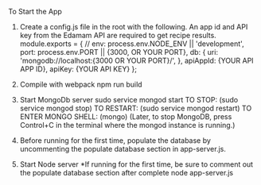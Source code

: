 To Start the App

1. Create a config.js file in the root with the following. An app id and API key from the Edamam API are required to get recipe results.
    module.exports = {
        // env: process.env.NODE_ENV || 'development',
        port: process.env.PORT || {3000, OR YOUR PORT},
        db: {
            uri: 'mongodb://localhost:{3000 OR YOUR PORT}/',
        },
        apiAppId: {YOUR API APP ID},
        apiKey: {YOUR API KEY}
    };

2. Compile with webpack
npm run build

3. Start MongoDb server
sudo service mongod start     TO STOP: (sudo service mongod stop) TO RESTART: (sudo service mongod restart)
TO ENTER MONGO SHELL: (mongo) (Later, to stop MongoDB, press Control+C in the terminal where the mongod instance is running.)

4. Before running for the first time, populate the database by uncommenting the populate database section in app-server.js.

5. Start Node server *If running for the first time, be sure to comment out the populate database section after complete
node app-server.js

